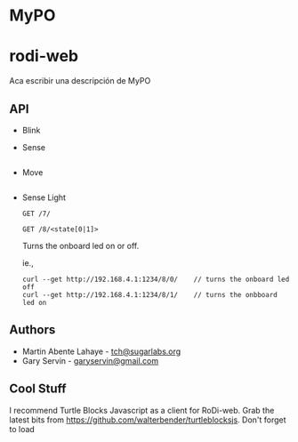 # MyPO

rodi-web
========
Aca escribir una descripción de MyPO

API
----

* Blink

    

* Sense

    ```

* Move

    ```

* Sense Light

    ```
    GET /7/
    ```

    ```
    GET /8/<state[0|1]>
    ```

    Turns the onboard led on or off.

    ie.,
    ```
    curl --get http://192.168.4.1:1234/8/0/    // turns the onboard led off
    curl --get http://192.168.4.1:1234/8/1/    // turns the onbboard led on
    ```


Authors
----------
* Martin Abente Lahaye - tch@sugarlabs.org
* Gary Servin - garyservin@gmail.com

Cool Stuff
-------------------
I recommend Turtle Blocks Javascript as a client for RoDi-web. Grab the latest
bits from https://github.com/walterbender/turtleblocksjs. Don't forget to load
